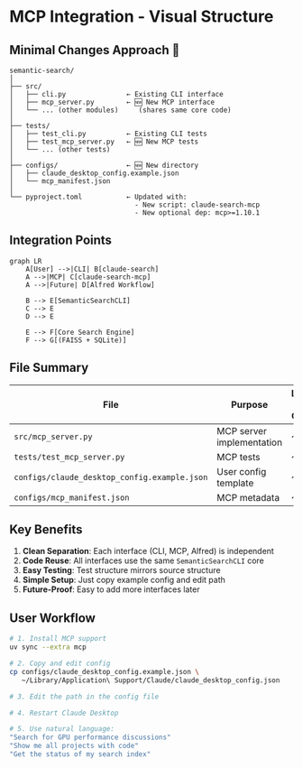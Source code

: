 # MCP Integration - Visual Structure

## Minimal Changes Approach 🎯

```
semantic-search/
│
├── src/                      
│   ├── cli.py               ← Existing CLI interface
│   ├── mcp_server.py        ← 🆕 New MCP interface
│   └── ... (other modules)     (shares same core code)
│
├── tests/
│   ├── test_cli.py          ← Existing CLI tests  
│   ├── test_mcp_server.py   ← 🆕 New MCP tests
│   └── ... (other tests)
│
├── configs/                 ← 🆕 New directory
│   ├── claude_desktop_config.example.json
│   └── mcp_manifest.json
│
└── pyproject.toml           ← Updated with:
                               - New script: claude-search-mcp
                               - New optional dep: mcp>=1.10.1
```

## Integration Points

```mermaid
graph LR
    A[User] -->|CLI| B[claude-search]
    A -->|MCP| C[claude-search-mcp]
    A -->|Future| D[Alfred Workflow]
    
    B --> E[SemanticSearchCLI]
    C --> E
    D --> E
    
    E --> F[Core Search Engine]
    F --> G[(FAISS + SQLite)]
```

## File Summary

| File | Purpose | Lines of Code |
|------|---------|---------------|
| `src/mcp_server.py` | MCP server implementation | ~300 |
| `tests/test_mcp_server.py` | MCP tests | ~150 |
| `configs/claude_desktop_config.example.json` | User config template | ~10 |
| `configs/mcp_manifest.json` | MCP metadata | ~30 |

## Key Benefits

1. **Clean Separation**: Each interface (CLI, MCP, Alfred) is independent
2. **Code Reuse**: All interfaces use the same `SemanticSearchCLI` core
3. **Easy Testing**: Test structure mirrors source structure
4. **Simple Setup**: Just copy example config and edit path
5. **Future-Proof**: Easy to add more interfaces later

## User Workflow

```bash
# 1. Install MCP support
uv sync --extra mcp

# 2. Copy and edit config
cp configs/claude_desktop_config.example.json \
   ~/Library/Application\ Support/Claude/claude_desktop_config.json

# 3. Edit the path in the config file

# 4. Restart Claude Desktop

# 5. Use natural language:
"Search for GPU performance discussions"
"Show me all projects with code"
"Get the status of my search index"
```